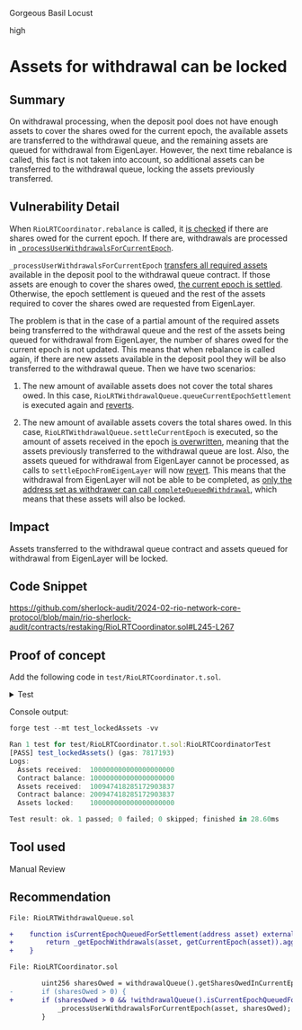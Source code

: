 Gorgeous Basil Locust

high

# Assets for withdrawal can be locked

## Summary

On withdrawal processing, when the deposit pool does not have enough assets to cover the shares owed for the current epoch, the available assets are transferred to the withdrawal queue, and the remaining assets are queued for withdrawal from EigenLayer. However, the next time rebalance is called, this fact is not taken into account, so additional assets can be transferred to the withdrawal queue, locking the assets previously transferred.

## Vulnerability Detail

When `RioLRTCoordinator.rebalance` is called, it [is checked](https://github.com/sherlock-audit/2024-02-rio-network-core-protocol/blob/main/rio-sherlock-audit/contracts/restaking/RioLRTCoordinator.sol#L126) if there are shares owed for the current epoch. If there are, withdrawals are processed in [`_processUserWithdrawalsForCurrentEpoch`](https://github.com/sherlock-audit/2024-02-rio-network-core-protocol/blob/main/rio-sherlock-audit/contracts/restaking/RioLRTCoordinator.sol#L127-L129).

`_processUserWithdrawalsForCurrentEpoch` [transfers all required assets](https://github.com/sherlock-audit/2024-02-rio-network-core-protocol/blob/main/rio-sherlock-audit/contracts/restaking/RioLRTCoordinator.sol#L247-L250) available in the deposit pool to the withdrawal queue contract. If those assets are enough to cover the shares owed, [the current epoch is settled](https://github.com/sherlock-audit/2024-02-rio-network-core-protocol/blob/main/rio-sherlock-audit/contracts/restaking/RioLRTCoordinator.sol#L256). Otherwise, the epoch settlement is queued and the rest of the assets required to cover the shares owed are requested from EigenLayer. 

The problem is that in the case of a partial amount of the required assets being transferred to the withdrawal queue and the rest of the assets being queued for withdrawal from EigenLayer, the number of shares owed for the current epoch is not updated. This means that when rebalance is called again, if there are new assets available in the deposit pool they will be also transferred to the withdrawal queue. Then we have two scenarios:

1. The new amount of available assets does not cover the total shares owed. In this case, `RioLRTWithdrawalQueue.queueCurrentEpochSettlement` is executed again and [reverts](https://github.com/sherlock-audit/2024-02-rio-network-core-protocol/blob/main/rio-sherlock-audit/contracts/restaking/RioLRTWithdrawalQueue.sol#L188).

2. The new amount of available assets covers the total shares owed. In this case, `RioLRTWithdrawalQueue.settleCurrentEpoch` is executed, so the amount of assets received in the epoch [is overwritten](https://github.com/sherlock-audit/2024-02-rio-network-core-protocol/blob/main/rio-sherlock-audit/contracts/restaking/RioLRTWithdrawalQueue.sol#L162C26-L162C40), meaning that the assets previously transferred to the withdrawal queue are lost. Also, the assets queued for withdrawal from EigenLayer cannot be processed, as calls to `settleEpochFromEigenLayer` will now [revert](https://github.com/sherlock-audit/2024-02-rio-network-core-protocol/blob/main/rio-sherlock-audit/contracts/restaking/RioLRTWithdrawalQueue.sol#L223). This means that the withdrawal from EigenLayer will not be able to be completed, as [only the address set as withdrawer can call `completeQueuedWithdrawal`](https://github.com/Layr-Labs/eigenlayer-contracts/blob/6de01c6c16d6df44af15f0b06809dc160eac0ebf/src/contracts/core/DelegationManager.sol#L566-L569), which means that these assets will also be locked.

## Impact

Assets transferred to the withdrawal queue contract and assets queued for withdrawal from EigenLayer will be locked.

## Code Snippet

https://github.com/sherlock-audit/2024-02-rio-network-core-protocol/blob/main/rio-sherlock-audit/contracts/restaking/RioLRTCoordinator.sol#L245-L267


## Proof of concept

Add the following code in `test/RioLRTCoordinator.t.sol`.

<details>

<summary>Test</summary>

```solidity
import "forge-std/console2.sol";

(...)

    function test_lockedAssets() public {
        // Ensure there is an operator to allocate to.
        addOperatorDelegators(reLST.operatorRegistry, address(reLST.rewardDistributor), 1);

        uint256 amount = 100e18;

        cbETH.approve(address(reLST.coordinator), type(uint256).max);

        // Deposit and push the balance into EigenLayer.
        uint256 amountOut = reLST.coordinator.deposit(CBETH_ADDRESS, amount);

        vm.prank(EOA, EOA);
        reLST.coordinator.rebalance(CBETH_ADDRESS);

        // Deposit again and request a withdrawal. Following this deposit,
        // both EigenLayer and the deposit pool will have `amount` cbETH.
        reLST.coordinator.deposit(CBETH_ADDRESS, amount);
        reLST.coordinator.requestWithdrawal(CBETH_ADDRESS, amountOut + 1e18);

        skip(reLST.coordinator.rebalanceDelay());

        vm.prank(EOA, EOA);
        reLST.coordinator.rebalance(CBETH_ADDRESS);

        // Not enough cbETH in the deposit pool, so `queueCurrentEpochSettlement` is executed
        uint256 epoch = reLST.withdrawalQueue.getCurrentEpoch(CBETH_ADDRESS);
        IRioLRTWithdrawalQueue.EpochWithdrawalSummary memory epochSummary = reLST.withdrawalQueue.getEpochWithdrawalSummary(CBETH_ADDRESS, epoch);
        console2.log("Assets received:  %s", epochSummary.assetsReceived);
        console2.log("Contract balance: %s", cbETH.balanceOf(address(reLST.withdrawalQueue)));

        // More cbETH is deposited, and the rebalance is executed again
        skip(reLST.coordinator.rebalanceDelay());
        reLST.coordinator.deposit(CBETH_ADDRESS, amount + 1e18);
        vm.prank(EOA, EOA);
        reLST.coordinator.rebalance(CBETH_ADDRESS);

        // Enough cbETH in the deposit pool, so `settleCurrentEpoch` is executed.
        // The withdrawal queue holds the assets received in the previous rebalance plus the
        // assets received in the current rebalance.
        // Only `assetsReceived` can be pulled from the contract, so the rest is locked.
        epochSummary = reLST.withdrawalQueue.getEpochWithdrawalSummary(CBETH_ADDRESS, epoch);
        console2.log("Assets received:  %s", epochSummary.assetsReceived);
        console2.log("Contract balance: %s", cbETH.balanceOf(address(reLST.withdrawalQueue)));
        console2.log("Assets locked:    %s", cbETH.balanceOf(address(reLST.withdrawalQueue)) - epochSummary.assetsReceived);
    }
```

</details>

Console output:

```js
forge test --mt test_lockedAssets -vv

Ran 1 test for test/RioLRTCoordinator.t.sol:RioLRTCoordinatorTest
[PASS] test_lockedAssets() (gas: 7817193)
Logs:
  Assets received:  100000000000000000000
  Contract balance: 100000000000000000000
  Assets received:  100947418285172903837
  Contract balance: 200947418285172903837
  Assets locked:    100000000000000000000

Test result: ok. 1 passed; 0 failed; 0 skipped; finished in 28.60ms
```

## Tool used

Manual Review

## Recommendation

```diff
File: RioLRTWithdrawalQueue.sol

+    function isCurrentEpochQueuedForSettlement(address asset) external view returns (bool) {
+        return _getEpochWithdrawals(asset, getCurrentEpoch(asset)).aggregateRoot != bytes32(0);
+    }
```

```diff
File: RioLRTCoordinator.sol

        uint256 sharesOwed = withdrawalQueue().getSharesOwedInCurrentEpoch(asset);
-       if (sharesOwed > 0) {
+       if (sharesOwed > 0 && !withdrawalQueue().isCurrentEpochQueuedForSettlement(asset)) {
            _processUserWithdrawalsForCurrentEpoch(asset, sharesOwed);
        }
```